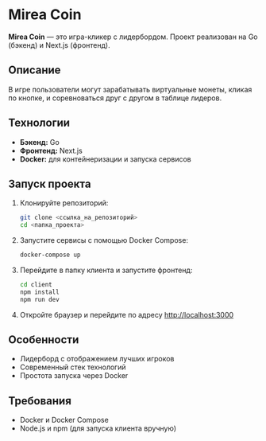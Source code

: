 # Mirea Coin

**Mirea Coin** — это игра-кликер с лидербордом. Проект реализован на Go (бэкенд) и Next.js (фронтенд).

## Описание

В игре пользователи могут зарабатывать виртуальные монеты, кликая по кнопке, и соревноваться друг с другом в таблице лидеров.

## Технологии

- **Бэкенд:** Go
- **Фронтенд:** Next.js
- **Docker:** для контейнеризации и запуска сервисов

## Запуск проекта

1. Клонируйте репозиторий:

   ```bash
   git clone <ссылка_на_репозиторий>
   cd <папка_проекта>
   ```

2. Запустите сервисы с помощью Docker Compose:

   ```bash
   docker-compose up
   ```

3. Перейдите в папку клиента и запустите фронтенд:

   ```bash
   cd client
   npm install
   npm run dev
   ```

4. Откройте браузер и перейдите по адресу [http://localhost:3000](http://localhost:3000)

## Особенности

- Лидерборд с отображением лучших игроков
- Современный стек технологий
- Простота запуска через Docker

## Требования

- Docker и Docker Compose
- Node.js и npm (для запуска клиента вручную)
